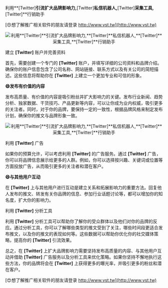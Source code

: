 利用**[Twitter]**引流扩大品牌影响力,**[Twitter]**私信机器人,**[Twitter]**采集工具,**[Twitter]**行销助手

[😍想了解推广相关软件的朋友请登录 http://www.vst.tw](http://www.vst.tw)

 <center><img src="https://vst.tw/MP4/tuiguang/png/6.png" alt="利用**[Twitter]**引流扩大品牌影响力,**[Twitter]**私信机器人,**[Twitter]**采集工具,**[Twitter]**行销助手"></center>

建立 **[Twitter]** 账户并完善资料

首先，需要创建一个专门的 **[Twitter]** 账户，并填写详细的公司资料和品牌介绍。确保你的账户信息包含了公司名称、网站链接、联系方式以及有关公司的简短描述。这些信息将帮助你在 **[Twitter]** 上建立一个更加专业和可信的形象。

**😄发布有价值的内容**

发布高质量、有价值的内容是吸引粉丝并扩大影响力的关键。发布行业新闻、趋势分析、独家数据、干货技巧、产品更新等内容，可以让你成为业内权威，吸引更多的关注者。同时，对于你的品牌，要保持一定的一致性，根据品牌风格来制定发布计划，确保你的推文与品牌形象一致。

 <center><img src="https://vst.tw/MP4/tuiguang/png/0.png" alt="利用**[Twitter]**引流扩大品牌影响力,**[Twitter]**私信机器人,**[Twitter]**采集工具,**[Twitter]**行销助手"></center>

利用 **[Twitter]** 广告

如果你的预算允许，可以考虑利用 **[Twitter]** 的广告服务。通过 **[Twitter]** 广告，你可以将品牌信息展示给更多的人群。例如，你可以选择按兴趣、关键词或位置等方面投放广告，从而吸引更多的关注者和潜在客户。

**😄与其他用户互动**

在 **[Twitter]** 上与其他用户进行互动是建立关系和拓展影响力的重要方法。回复他人发布的推文、转发有关你品牌的信息、参加行业话题讨论等，都可以增加你的知名度，扩大你的影响力。

利用 **[Twitter]** 分析工具

利用 **[Twitter]** 分析工具可以帮助你了解你的受众群体以及他们对你的品牌的反应。通过分析工具，你可以了解哪些类型的推文受到了关注，哪些时间段更适合发布推文，以及你的推文的表现如何等。这些数据可以帮助你优化你的社交媒体策略，提高你的 **[Twitter]** 引流效果。

总之，在 **[Twitter]** 上扩大品牌影响力需要坚持发布高质量的内容、与其他用户互动并借助 **[Twitter]** 广告服务以及分析工具来优化策略。如果你坚持不懈地执行这些方法，你的品牌将会在 **[Twitter]** 上获得更多的曝光率，并吸引更多的粉丝和潜在客户。

[😍想了解推广相关软件的朋友请登录 http://www.vst.tw](http://www.vst.tw)



